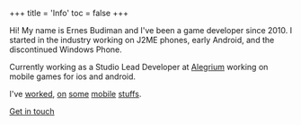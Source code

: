 +++
title = 'Info'
toc = false
+++

Hi! My name is Ernes Budiman and I've been a game developer since 2010. I started in the industry working on J2ME phones, early Android, and the discontinued Windows Phone. 

Currently working as a Studio Lead Developer at [Alegrium](https://www.alegrium.com/) working on mobile games for ios and android. 

I've [worked](http://www.gameloft.com/mobile-games/batman-the-dark-knight-rises/), [on](http://apps.microsoft.com/windows/en-us/app/cars-fast-as-lightning/f9ddd872-1ff2-4dc9-8684-d62513d7fecb) [some](http://www.windowsphone.com/s?appid=f9d4703c-60fb-409d-80a6-423329322544) [mobile](https://apps.apple.com/us/app/cash-inc-fame-fortune-game/id1270598321#?platform=iphone) [stuffs](https://apps.apple.com/us/app/space-inc/id1479456312).

[Get in touch](mailto:ernesernesto@gmail.com)
